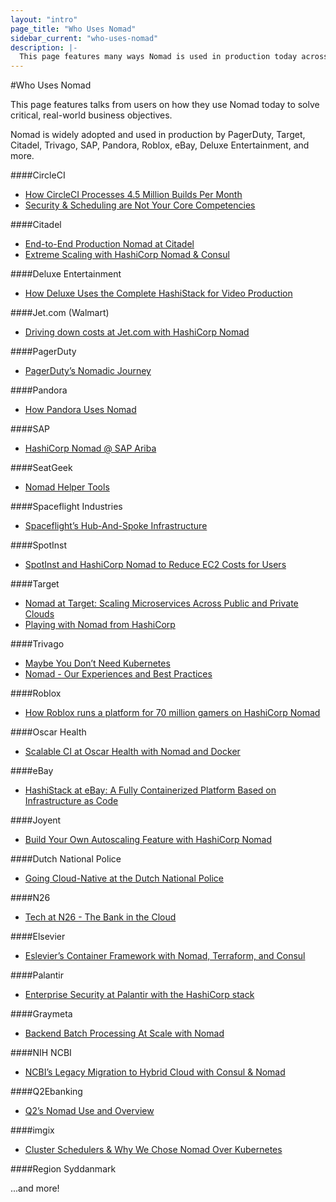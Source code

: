 ```yaml
---
layout: "intro"
page_title: "Who Uses Nomad"
sidebar_current: "who-uses-nomad"
description: |-
  This page features many ways Nomad is used in production today across many industries to solve critical, real-world business objectives
---
```


#Who Uses Nomad

This page features talks from users on how they use Nomad today to solve critical, real-world business objectives.  

Nomad is widely adopted and used in production by PagerDuty, Target, Citadel, Trivago, SAP, Pandora, Roblox, eBay, Deluxe Entertainment, and more.

####CircleCI
  * [How CircleCI Processes 4.5 Million Builds Per Month](https://stackshare.io/circleci/how-circleci-processes-4-5-million-builds-per-month)
  * [Security & Scheduling are Not Your Core Competencies](https://www.hashicorp.com/resources/nomad-vault-circleci-security-scheduling)

####Citadel
  * [End-to-End Production Nomad at Citadel](https://www.hashicorp.com/resources/end-to-end-production-nomad-citadel)
  * [Extreme Scaling with HashiCorp Nomad & Consul](https://www.hashicorp.com/resources/citadel-scaling-hashicorp-nomad-consul)

####Deluxe Entertainment
  * [How Deluxe Uses the Complete HashiStack for Video Production](https://www.hashicorp.com/resources/deluxe-hashistack-video-production)

####Jet.com (Walmart)
  * [Driving down costs at Jet.com with HashiCorp Nomad](https://www.hashicorp.com/resources/jet-walmart-hashicorp-nomad-azure-run-apps)

####PagerDuty
  * [PagerDuty’s Nomadic Journey](https://www.hashicorp.com/resources/pagerduty-nomad-journey)

####Pandora
  * [How Pandora Uses Nomad](https://www.youtube.com/watch?v=OsZeKTP2u98&t=2s)

####SAP
  * [HashiCorp Nomad @ SAP Ariba](https://www.hashicorp.com/resources/nomad-community-call-core-team-sap-ariba)

####SeatGeek
  * [Nomad Helper Tools](https://github.com/seatgeek/nomad-helper)

####Spaceflight Industries
  * [Spaceflight’s Hub-And-Spoke Infrastructure](https://www.hashicorp.com/blog/spaceflight-uses-hashicorp-consul-for-service-discovery-and-real-time-updates-to-their-hub-and-spoke-network-architecture)

####SpotInst
  * [SpotInst and HashiCorp Nomad to Reduce EC2 Costs for Users](https://www.hashicorp.com/blog/spotinst-and-hashicorp-nomad-to-reduce-ec2-costs-fo)

####Target
  * [Nomad at Target:  Scaling Microservices Across Public and Private Clouds](https://www.hashicorp.com/resources/nomad-scaling-target-microservices-across-cloud)
  * [Playing with Nomad from HashiCorp](https://danielparker.me/nomad/hashicorp/schedulers/nomad/)

####Trivago
  * [Maybe You Don’t Need Kubernetes](https://endler.dev/2019/maybe-you-dont-need-kubernetes/)
  * [Nomad - Our Experiences and Best Practices](https://tech.trivago.com/2019/01/25/nomad-our-experiences-and-best-practices/)

####Roblox
  * [How Roblox runs a platform for 70 million gamers on HashiCorp Nomad](https://portworx.com/architects-corner-roblox-runs-platform-70-million-gamers-hashicorp-nomad/)

####Oscar Health
  * [Scalable CI at Oscar Health with Nomad and Docker](https://www.hashicorp.com/resources/scalable-ci-oscar-health-insurance-nomad-docker)

####eBay
  * [HashiStack at eBay: A Fully Containerized Platform Based on Infrastructure as Code](https://www.hashicorp.com/resources/ebay-hashistack-fully-containerized-platform-iac)

####Joyent
  * [Build Your Own Autoscaling Feature with HashiCorp Nomad](https://www.hashicorp.com/resources/autoscaling-hashicorp-nomad)

####Dutch National Police
  * [Going Cloud-Native at the Dutch National Police](https://www.hashicorp.com/resources/going-cloud-native-at-the-dutch-national-police)

####N26
  * [Tech at N26 - The Bank in the Cloud](https://medium.com/insiden26/tech-at-n26-the-bank-in-the-cloud-e5ff818b528b)

####Elsevier
  * [Eslevier’s Container Framework with Nomad, Terraform, and Consul](https://www.hashicorp.com/resources/elsevier-nomad-container-framework-demo)

####Palantir
  * [Enterprise Security at Palantir with the HashiCorp stack](https://www.hashicorp.com/resources/enterprise-security-hashicorp-stack)

####Graymeta
  * [Backend Batch Processing At Scale with Nomad](https://www.hashicorp.com/resources/backend-batch-processing-nomad)

####NIH NCBI
  * [NCBI’s Legacy Migration to Hybrid Cloud with Consul & Nomad](https://www.hashicorp.com/resources/ncbi-legacy-migration-hybrid-cloud-consul-nomad)

####Q2Ebanking
  * [Q2’s Nomad Use and Overview](https://www.youtube.com/watch?v=OsZeKTP2u98&feature=youtu.be&t=1499)

####imgix
  * [Cluster Schedulers & Why We Chose Nomad Over Kubernetes](https://medium.com/@copyconstruct/schedulers-kubernetes-and-nomad-b0f2e14a896)

####Region Syddanmark

...and more!
